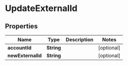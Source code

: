 

# UpdateExternalId


## Properties

| Name | Type | Description | Notes |
|------------ | ------------- | ------------- | -------------|
|**accountId** | **String** |  |  [optional] |
|**newExternalId** | **String** |  |  [optional] |



